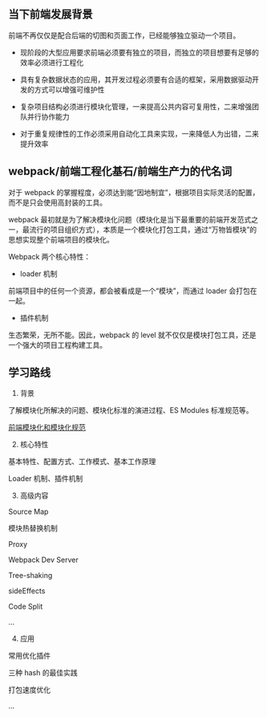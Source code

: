 
## 当下前端发展背景

前端不再仅仅是配合后端的切图和页面工作，已经能够独立驱动一个项目。

- 现阶段的大型应用要求前端必须要有独立的项目，而独立的项目想要有足够的效率必须进行工程化

- 具有复杂数据状态的应用，其开发过程必须要有合适的框架，采用数据驱动开发的方式可以增强可维护性

- 复杂项目结构必须进行模块化管理，一来提高公共内容可复用性，二来增强团队并行协作能力

- 对于重复规律性的工作必须采用自动化工具来实现，一来降低人为出错，二来提升效率


## webpack/前端工程化基石/前端生产力的代名词

对于 webpack 的掌握程度，必须达到能“因地制宜”，根据项目实际灵活的配置，而不是只会使用高封装的工具。

webpack 最初就是为了解决模块化问题（模块化是当下最重要的前端开发范式之一，最流行的项目组织方式），本质是一个模块化打包工具，通过“万物皆模块”的思想实现整个前端项目的模块化。

Webpack 两个核心特性：

- loader 机制

前端项目中的任何一个资源，都会被看成是一个“模块”，而通过 loader 会打包在一起。


- 插件机制

生态繁荣，无所不能。因此，webpack 的 level 就不仅仅是模块打包工具，还是一个强大的项目工程构建工具。


## 学习路线

1. 背景

了解模块化所解决的问题、模块化标准的演进过程、ES Modules 标准规范等。

[前端模块化和模块化规范](https://github.com/hoanFir/blogs/blob/master/%E6%A8%A1%E5%9D%97%E5%8C%96/%E5%89%8D%E7%AB%AF%E6%A8%A1%E5%9D%97%E5%8C%96%E5%92%8C%E6%A8%A1%E5%9D%97%E5%8C%96%E8%A7%84%E8%8C%83%E5%8F%91%E5%B1%95.md)

2. 核心特性

基本特性、配置方式、工作模式、基本工作原理

Loader 机制、插件机制

3. 高级内容

Source Map

模块热替换机制

Proxy

Webpack Dev Server

Tree-shaking

sideEffects

Code Split

...


4. 应用

常用优化插件

三种 hash 的最佳实践

打包速度优化

...

